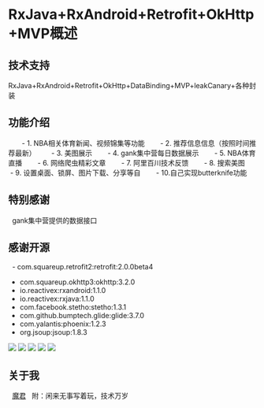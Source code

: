 # RxJava+RxAndroid+Retrofit+OkHttp+MVP概述

## 技术支持
   RxJava+RxAndroid+Retrofit+OkHttp+DataBinding+MVP+leakCanary+各种封装
   
## 功能介绍
        - 1. NBA相关体育新闻、视频锦集等功能
        - 2. 推荐信息信息（按照时间推荐最新）
        - 3. 美图展示
        - 4. gank集中营每日数据展示
        - 5. NBA体育直播
        - 6. 网络爬虫精彩文章
        - 7. 阿里百川技术反馈
        - 8. 搜索美图
        - 9. 设置桌面、锁屏、图片下载、分享等自
        - 10.自己实现butterknife功能

## 特别感谢
   gank集中营提供的数据接口
   
## 感谢开源
   - com.squareup.retrofit2:retrofit:2.0.0beta4
   - com.squareup.okhttp3:okhttp:3.2.0
   - io.reactivex:rxandroid:1.1.0
   - io.reactivex:rxjava:1.1.0
   - com.facebook.stetho:stetho:1.3.1
   - com.github.bumptech.glide:glide:3.7.0
   - com.yalantis:phoenix:1.2.3
   - org.jsoup:jsoup:1.8.3
   
   
![](http://upload-images.jianshu.io/upload_images/3278692-7ee3a1486389b339.png?imageMogr2/auto-orient/strip%7CimageView2/2/w/1240)
![](http://upload-images.jianshu.io/upload_images/3278692-18ea9e6c4e05e48b.png?imageMogr2/auto-orient/strip%7CimageView2/2/w/1240)
![](http://upload-images.jianshu.io/upload_images/3278692-148ef8b741eaccbd.png?imageMogr2/auto-orient/strip%7CimageView2/2/w/1240)
![](http://upload-images.jianshu.io/upload_images/3278692-e609bd931a4ee8bc.png?imageMogr2/auto-orient/strip%7CimageView2/2/w/1240)
![](http://upload-images.jianshu.io/upload_images/3278692-57da8e74d5c570a8.png?imageMogr2/auto-orient/strip%7CimageView2/2/w/1240)
   
## 关于我
   <a href="http://www.jianshu.com/p/0bf43a368b11">魔君</a>
   附：闲来无事写着玩，技术万岁

